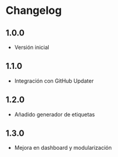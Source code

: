# Changelog

## 1.0.0
- Versión inicial

## 1.1.0
- Integración con GitHub Updater

## 1.2.0
- Añadido generador de etiquetas

## 1.3.0
- Mejora en dashboard y modularización